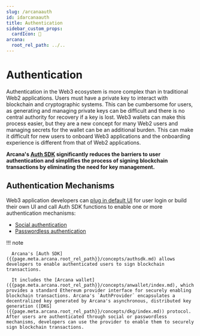 ```yaml
---
slug: /arcanaauth
id: idarcanaauth
title: Authentication
sidebar_custom_props:
  cardIcon: 💠
arcana:
  root_rel_path: ../..
---
```


# Authentication

Authentication in the Web3 ecosystem is more complex than in traditional Web2 applications. Users must have a private key to interact with blockchain and cryptographic systems. This can be cumbersome for users, as generating and managing private keys can be difficult and there is no central authority for recovery if a key is lost. Web3 wallets can make this process easier, but they are a new concept for many Web2 users and managing secrets for the wallet can be an additional burden. This can make it difficult for new users to onboard Web3 applications and the onboarding experience is different from that of Web2 applications.

**Arcana's [Auth SDK]({{page.meta.arcana.root_rel_path}}/concepts/authsdk.md) significantly reduces the barriers to user authentication and simplifies the process of signing blockchain transactions by eliminating the need for key management.** 

## Authentication Mechanisms

Web3 application developers can [plug in default UI]({{page.meta.arcana.root_rel_path}}/concepts/plugnplayauth.md) for user login or build their own UI and call Auth SDK functions to enable one or more authentication mechanisms:

* [Social authentication]({{page.meta.arcana.root_rel_path}}/concepts/authtype/socialauth.md)
* [Passwordless authentication]({{page.meta.arcana.root_rel_path}}/concepts/authtype/pwdless.md)

!!! note

      Arcana's [Auth SDK]({{page.meta.arcana.root_rel_path}}/concepts/authsdk.md) allows developers to enable authenticated users to sign blockchain transactions. 
      
      It includes the [Arcana wallet]({{page.meta.arcana.root_rel_path}}/concepts/anwallet/index.md), which provides a standard Ethereum provider interface for securely enabling blockchain transactions. Arcana's `AuthProvider` encapsulates a decentralized key generated by Arcana's asynchronous, distributed key generation ([DKG]({{page.meta.arcana.root_rel_path}}/concepts/dkg/index.md)) protocol. After users are authenticated through social or passwordless mechanisms, developers can use the provider to enable them to securely sign blockchain transactions.
